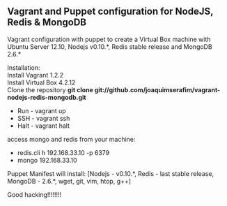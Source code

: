 <h2>Vagrant and Puppet configuration for NodeJS, Redis & MongoDB</h2>

Vagrant configuration with puppet to create a Virtual Box machine with 
Ubuntu Server 12.10, Nodejs v0.10.\*, Redis stable release and MongoDB 
2.6.\*


Installation:<br>
Install Vagrant 1.2.2<br>
Install Virtual Box 4.2.12<br>
Clone the repository <strong>git clone git://github.com/joaquimserafim/vagrant-nodejs-redis-mongodb.git</strong><br>

* Run - vagrant up<br>
* SSH - vagrant ssh<br>
* Halt - vagrant halt<br>




access mongo and redis from your machine:

* redis.cli h 192.168.33.10 -p 6379<br>
* mongo 192.168.33.10



Puppet Manifest will install:
[Nodejs - v0.10.\*, Redis - last stable release, MongoDB - 2.6.\*, wget, 
git, vim, htop, g++]



Good hacking!!!!!!!!
